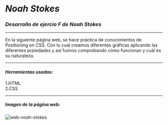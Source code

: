 # ***Noah Stokes***
### ***Desarrollo de ejercio F de Noah Stokes***

---

En la siguiente página web, se hace práctica de conocimientos de Positioning en CSS. Con lo cual creamos diferentes gráficas aplicando las diferentes prpiedades y así fuimos comprobando cómo funcionan y cuál es su naturaleza.

 ***

 #### *Herramientas usadas:*  
 1.HTML  
 2.CSS  

 ---

 ##### **Imagen de la página web:**  
 ![web-noah-stokes](https://fotos.subefotos.com/0713dac0cf91da780a6b9cd13ca2c629o.jpg)
